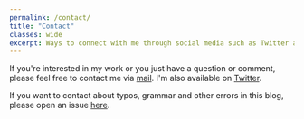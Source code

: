 ```yaml
---
permalink: /contact/
title: "Contact"
classes: wide
excerpt: Ways to connect with me through social media such as Twitter and Linkedin and via email.
---
```


If you're interested in my work or you just have a question or comment, please feel free to contact me via [mail](mailto:meamitkc@gmail.com).  I'm also available on [Twitter](https://twitter.com/amitness).  
  
If you want to contact about typos, grammar and other errors in this blog, please open an issue [here](https://github.com/amitness/amitness.github.io/issues/new).